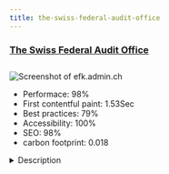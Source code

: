 ```yaml
---
title: the-swiss-federal-audit-office
---
```


<div style="height: 3rem">
  <a href="https://www.efk.admin.ch"><h3>The Swiss Federal Audit Office</h3></a>
</div>
<img loading="lazy" src="/images/thumbs/efk.admin.ch.jpg" alt="Screenshot of efk.admin.ch" />
<ul>
  <li>Performace: 98%</li>
  <li>
    First contentful paint:
    1.53Sec
  </li>
  <li>Best practices: 79%</li>
  <li>Accessibility: 100%</li>
  <li>SEO: 98%</li>
  <li>carbon footprint: 0.018</li>
</ul>
<details>
  <summary>Description</summary>
  <p>The Swiss Federal Audit Office is the supreme audit institution of the Confederation. It assists parliamentand the Federal Council, is independent and is boundonly by the Constitution and the law.We focused on information architecture. It was not easy  to decide  how  to arrange all these contents to make  the side usable. We use the Doc-Indexer to index pdf documents to make them findable over the joomla search.
Multi-Languages</p>
</details>

